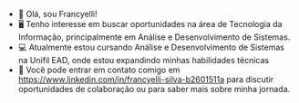 - 👋 Olá, sou Francyelli!
- 🖥️ Tenho interesse em buscar oportunidades na área de Tecnologia da Informação, principalmente em Análise e Desenvolvimento de Sistemas.
- 💻 Atualmente estou cursando Análise e Desenvolvimento de Sistemas na Unifil EAD, onde estou expandindo minhas habilidades técnicas
- 💬 Você pode entrar em contato comigo em https://www.linkedin.com/in/francyelli-silva-b2601511a para discutir oportunidades de colaboração ou para saber mais sobre minha jornada.
